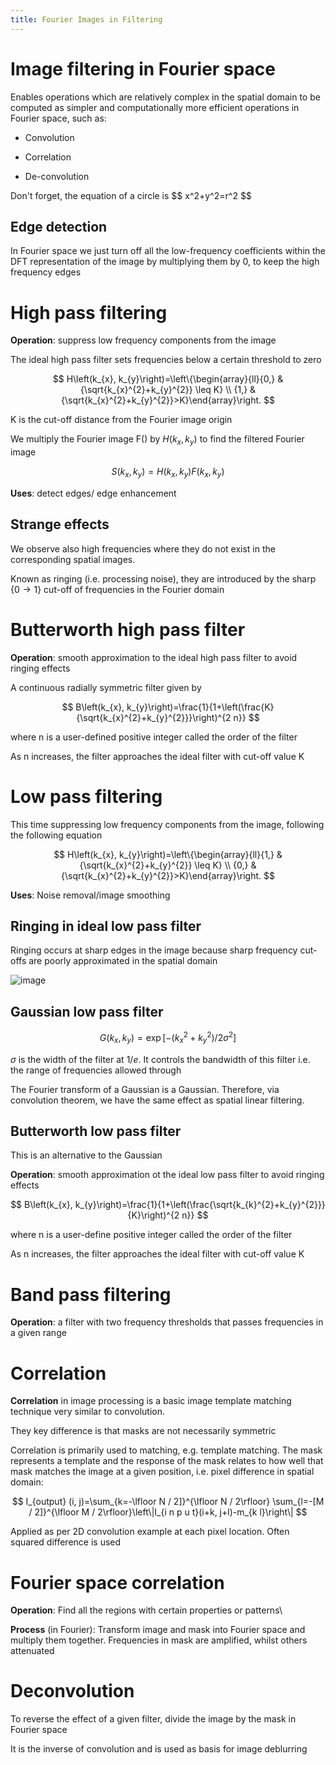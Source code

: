 ```yaml
---
title: Fourier Images in Filtering
---
```


# Image filtering in Fourier space

Enables operations which are relatively complex in the spatial domain to
be computed as simpler and computationally more efficient operations in
Fourier space, such as:

- Convolution

- Correlation

- De-convolution

<Important>
Don't forget, the equation of a circle is
$$
x^2+y^2=r^2
$$
</Important>

## Edge detection

In Fourier space we just turn off all the low-frequency coefficients
within the DFT representation of the image by multiplying them by 0, to
keep the high frequency edges

# High pass filtering

**Operation**: suppress low frequency components from the image

The ideal high pass filter sets frequencies below a certain threshold to
zero

$$
H\left(k_{x}, k_{y}\right)=\left\{\begin{array}{ll}{0,} & {\sqrt{k_{x}^{2}+k_{y}^{2}} \leq K} \\ {1,} & {\sqrt{k_{x}^{2}+k_{y}^{2}}>K}\end{array}\right.
$$

K is the cut-off distance from the Fourier image origin

We multiply the Fourier image F() by $H(k_x,k_y)$ to find the filtered
Fourier image

$$
S(k_x,k_y)=H(k_x,k_y)F(k_x,k_y)
$$

**Uses**: detect edges/ edge enhancement

## Strange effects

We observe also high frequencies where they do not exist in the
corresponding spatial images.

Known as ringing (i.e. processing noise), they are introduced by the
sharp $\{0\rightarrow 1\}$ cut-off of frequencies in the Fourier domain

# Butterworth high pass filter

**Operation**: smooth approximation to the ideal high pass filter to
avoid ringing effects

A continuous radially symmetric filter given by

$$
B\left(k_{x}, k_{y}\right)=\frac{1}{1+\left(\frac{K}{\sqrt{k_{x}^{2}+k_{y}^{2}}}\right)^{2 n}}
$$

where n is a user-defined positive integer called the order of the
filter

As n increases, the filter approaches the ideal filter with cut-off
value K

# Low pass filtering

This time suppressing low frequency components from the image, following
the following equation

$$
H\left(k_{x}, k_{y}\right)=\left\{\begin{array}{ll}{1,} & {\sqrt{k_{x}^{2}+k_{y}^{2}} \leq K} \\ {0,} & {\sqrt{k_{x}^{2}+k_{y}^{2}}>K}\end{array}\right.
$$

**Uses**: Noise removal/image smoothing

## Ringing in ideal low pass filter

Ringing occurs at sharp edges in the image because sharp frequency
cut-offs are poorly approximated in the spatial domain

![image](/img/Year_2/Software_Methodologies/Image_Processing/Filtering/low_pass.png)

## Gaussian low pass filter

$$
G\left(k_{x}, k_{y}\right)=\exp \left[-\left(k_{x}^{2}+k_{y}^{2}\right) / 2 \sigma^{2}\right]
$$

$\sigma$ is the width of the filter at $1/e$. It controls the bandwidth
of this filter i.e. the range of frequencies allowed through

The Fourier transform of a Gaussian is a Gaussian. Therefore, via
convolution theorem, we have the same effect as spatial linear
filtering.

## Butterworth low pass filter

This is an alternative to the Gaussian

**Operation**: smooth approximation ot the ideal low pass filter to
avoid ringing effects

$$
B\left(k_{x}, k_{y}\right)=\frac{1}{1+\left(\frac{\sqrt{k_{k}^{2}+k_{y}^{2}}}{K}\right)^{2 n}}
$$

where n is a user-define positive integer called the order of the
filter

As n increases, the filter approaches the ideal filter with cut-off
value K

# Band pass filtering

**Operation**: a filter with two frequency thresholds that passes
frequencies in a given range

# Correlation

**Correlation** in image processing is a basic image template matching
technique very similar to convolution.

They key difference is that masks are not necessarily symmetric

Correlation is primarily used to matching, e.g. template matching. The
mask represents a template and the response of the mask relates to how
well that mask matches the image at a given position, i.e. pixel
difference in spatial domain:

$$
I_{output} (i, j)=\sum_{k=-\lfloor N / 2]}^{\lfloor N / 2\rfloor} \sum_{l=-[M / 2]}^{\lfloor M / 2\rfloor}\left\|I_{i n p u t}(i+k, j+l)-m_{k l}\right\|
$$

Applied as per 2D convolution example at each pixel location. Often
squared difference is used

# Fourier space correlation

**Operation**: Find all the regions with certain properties or patterns\

**Process** (in Fourier): Transform image and mask into Fourier space
and multiply them together. Frequencies in mask are amplified, whilst
others attenuated

# Deconvolution

To reverse the effect of a given filter, divide the image by the mask in
Fourier space

It is the inverse of convolution and is used as basis for image
deblurring
